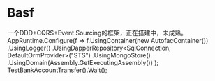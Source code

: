 # Basf
一个DDD+CQRS+Event Sourcing的框架，正在搭建中，未成熟。
AppRuntime.Configure(f =>
              f.UsingContainer(new AutofacContainer())
               .UsingLogger<Log4NetLogger>()
               .UsingDapperRepository<SqlConnection, DefaultOrmProvider>("STS")
               .UsingMongoStore()
               .UsingDomain(Assembly.GetExecutingAssembly())
            );
            TestBankAccountTransfer().Wait();

